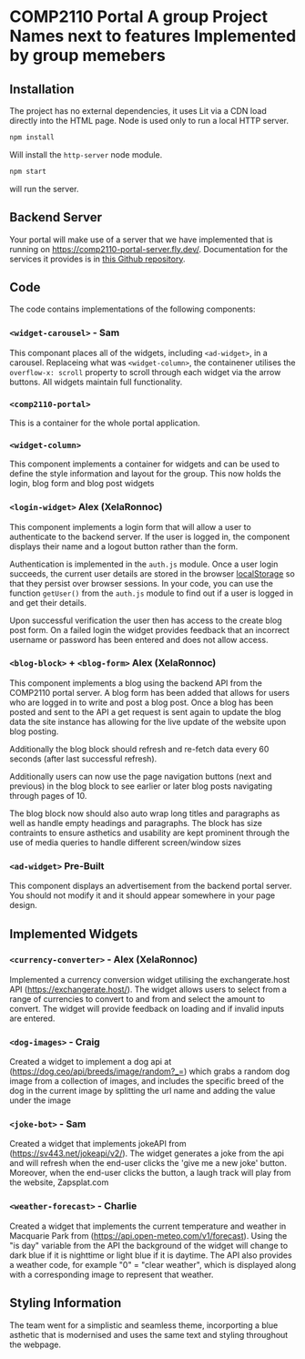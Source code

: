 # COMP2110 Portal A group Project Names next to features Implemented by group memebers

## Installation

The project has no external dependencies, it uses Lit via a CDN load directly into
the HTML page. Node is used only to run a local HTTP server.

```bash
npm install
```

Will install the `http-server` node module.

```bash
npm start
```

will run the server.

## Backend Server

Your portal will make use of a server that we have implemented that is running on <https://comp2110-portal-server.fly.dev/>. Documentation for the services it provides
is in [this Github repository](https://github.com/COMP2110-2023/comp2110-portal-server/).

## Code

The code contains implementations of the following components:

### `<widget-carousel>` - Sam

This componant places all of the widgets, including `<ad-widget>`, in a carousel. Replaceing what was `<widget-column>`, the containener utilises the `overflow-x: scroll` property to scroll through each widget via the arrow buttons. All widgets maintain full functionality.

### `<comp2110-portal>`

This is a container for the whole portal application.

### `<widget-column>`

This component implements a container for widgets and can be used to define
the style information and layout for the group. This now holds the login, blog form and blog post widgets

### `<login-widget>` Alex (XelaRonnoc)

This component implements a login form that will allow a user to authenticate to the
backend server. If the user is logged in, the component displays their name and
a logout button rather than the form.

Authentication is implemented in the `auth.js` module. Once a user login succeeds,
the current user details are stored in the browser [localStorage](https://developer.mozilla.org/en-US/docs/Web/API/Web_Storage_API/Using_the_Web_Storage_API) so that
they persist over browser sessions. In your code, you can use the function
`getUser()` from the `auth.js` module to find out if a user is logged in and get
their details.

Upon successful verification the user then has access to the create blog post form. On a failed login the widget provides feedback that an incorrect username or password has been entered and does not allow access.

### `<blog-block>` + `<blog-form>` Alex (XelaRonnoc)

This component implements a blog using the backend API from the COMP2110 portal server.
A blog form has been added that allows for users who are logged in to write and post a blog post. Once a blog has been posted and sent to the API a get request is sent again to update the blog data the site instance has allowing for the live update of the website upon blog posting.

Additionally the blog block should refresh and re-fetch data every 60 seconds (after last successful refresh).

Additionally users can now use the page navigation buttons (next and previous) in the blog block to see earlier or later blog posts navigating through pages of 10.

The blog block now should also auto wrap long titles and paragraphs as well as handle empty headings and paragraphs. The block has size contraints to ensure asthetics
and usability are kept prominent through the use of media queries to handle different screen/window sizes

### `<ad-widget>` Pre-Built

This component displays an advertisement from the backend portal server. You should not
modify it and it should appear somewhere in your page design.

## Implemented Widgets

### `<currency-converter>` - Alex (XelaRonnoc)

Implemented a currency conversion widget utilising the exchangerate.host API (<https://exchangerate.host/>). The widget allows users to select from a range of currencies to convert to and from and select the amount to convert. The widget will provide feedback on loading and if invalid inputs are entered.

### `<dog-images>` - Craig

Created a widget to implement a dog api at (<https://dog.ceo/api/breeds/image/random?_=>) which grabs a random dog image from a collection of images, and includes the specific breed of the dog in the current image by splitting the url name and adding the value under the image

### `<joke-bot>` - Sam

Created a widget that implements jokeAPI from (<https://sv443.net/jokeapi/v2/>).
The widget generates a joke from the api and will refresh when the end-user clicks the 'give me a new joke' button.
Moreover, when the end-user clicks the button, a laugh track will play from the website, Zapsplat.com

### `<weather-forecast>` - Charlie

Created a widget that implements the current temperature and weather in Macquarie Park from (<https://api.open-meteo.com/v1/forecast>). Using the "is day" variable from the API the background of the widget will change to dark blue if it is nighttime or light blue if it is daytime. The API also provides a weather code, for example "0" = "clear weather", which is displayed along with a corresponding image to represent that weather.

## Styling Information 

The team went for a simplistic and seamless theme, incorporting a blue asthetic that is modernised and uses the same text and styling throughout the webpage.
